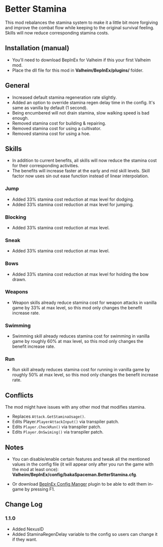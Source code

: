 # Better Stamina
This mod rebalances the stamina system to make it a little bit more forgiving and improve the combat flow while keeping to the original survival feeling. Skills will now reduce corresponding stamina costs.

## Installation (manual)
- You'll need to download BepInEx for Valheim﻿ if this your first Valheim mod.
- Place the dll file for this mod in **Valheim/BepInEx/plugins/** folder.

## General
- Increased default stamina regeneration rate slightly.
- Added an option to override stamina regen delay time in the config. It's same as vanilla by default (1 second).
- Being encumbered will not drain stamina, slow walking speed is bad enough.
- Removed stamina cost for building & repairing.
- Removed stamina cost for using a cultivator.
- Removed stamina cost for using a hoe.

## Skills
- In addition to current benefits, all skills will now reduce the stamina cost for their corresponding activities.
- The benefits will increase faster at the early and mid skill levels. Skill factor now uses sin out ease function instead of linear interpolation.

### Jump
- Added 33% stamina cost reduction at max level for dodging.
- Added 33% stamina cost reduction at max level for jumping.
### Blocking
- Added 33% stamina cost reduction at max level.
### Sneak
- Added 33% stamina cost reduction at max level.
### Bows
- Added 33% stamina cost reduction at max level for holding the bow drawn.
### Weapons
- Weapon skills already reduce stamina cost for weapon attacks in vanilla game by 33% at max level, so this mod only changes the benefit increase rate.
### Swimming
- Swimming skill already reduces stamina cost for swimming in vanilla game by roughly 60% at max level, so this mod only changes the benefit increase rate.
### Run
- Run skill already reduces stamina cost for running in vanilla game by roughly 50% at max level, so this mod only changes the benefit increase rate.

## Conflicts
The mod might have issues with any other mod that modifies stamina.

- Replaces `Attack.GetStaminaUsage()`.
- Edits Player.`PlayerAttackInput()` via transpiler patch.
- Edits `Player.CheckRun()` via transpiler patch.
- Edits `Player.OnSwiming()` via transpiler patch.

## Notes
- You can disable/enable certain features and tweak all the mentioned values in the config file (it will appear only after you run the game with the mod at least once): **Valheim/BepInEx/config/bakaSpaceman.BetterStamina.cfg**.

- Or download [BepInEx Config Manger](https://github.com/BepInEx/BepInEx.ConfigurationManager/releases)﻿ plugin to be able to edit them in-game by pressing F1.

## Change Log
### 1.1.0
- Added NexusID
- Added StaminaRegenDelay variable to the config so users can change it if they want.